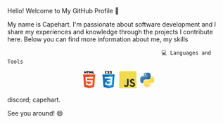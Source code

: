Hello! Welcome to My GitHub Profile 👋
<p align="center">
</p>
My name is Capehart. I'm passionate about software development and I share my experiences and knowledge through the projects I contribute here. Below you can find more information about me, my skills
                                                                                      
                                                     💻 Languages and Tools
<p align="center">
  <img src="https://github.com/devicons/devicon/blob/master/icons/html5/html5-original-wordmark.svg" alt="HTML5" width="40" height="40"/>
  <img src="https://github.com/devicons/devicon/blob/master/icons/css3/css3-original-wordmark.svg" alt="CSS3" width="40" height="40"/>
  <img src="https://github.com/devicons/devicon/blob/master/icons/javascript/javascript-original.svg" alt="JavaScript" width="40" height="40"/>
  <img src="https://github.com/devicons/devicon/blob/master/icons/python/python-original.svg" alt="Python" width="40" height="40"/>
  <!-- Add more language and tool icons: https://github.com/devicons/devicon -->
</p>

discord; capehart.

See you around! 😄

